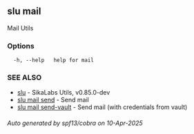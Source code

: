 ## slu mail

Mail Utils

### Options

```
  -h, --help   help for mail
```

### SEE ALSO

* [slu](slu.md)	 - SikaLabs Utils, v0.85.0-dev
* [slu mail send](slu_mail_send.md)	 - Send mail
* [slu mail send-vault](slu_mail_send-vault.md)	 - Send mail (with credentials from vault)

###### Auto generated by spf13/cobra on 10-Apr-2025
